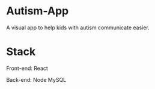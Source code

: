 # Autism-App
A visual app to help kids with autism communicate easier. 

# Stack

Front-end:
React

Back-end:
Node
MySQL
